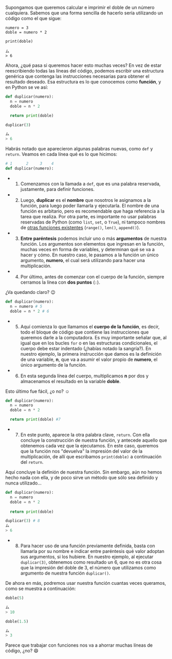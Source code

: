 Supongamos que queremos calcular e imprimir el doble de un número cualquiera. Sabemos que una forma sencilla de hacerlo sería utilizando un código como el que sigue:

```pyhton
numero = 3
doble = numero * 2

print(doble)

ム
> 6
```

Ahora, ¿qué pasa si queremos hacer esto muchas veces? En vez de estar reescribiendo todas las líneas del código, podemos escribir una estructura genérica que contenga las instrucciones necesarias para obtener el resultado deseado. Esa estructura es lo que conocemos como **función**, y en Python se ve así:

```python
def duplicar(numero):
  n = numero
  doble = n * 2

  return print(doble)

duplicar(3)

ム
> 6
```

Habrás notado que aparecieron algunas palabras nuevas, como `def` y `return`. Veamos en cada línea qué es lo que hicimos:

```python
# 1      2     3    4
def duplicar(numero):
```

  * 1. Comenzamos con la llamada a `def`, que es una palabra reservada, justamente, para definir funciones.
  * 2. Luego, **duplicar** es el **nombre** que nosotros le asignamos a la función, para luego poder llamarla y ejecutarla. El nombre de una función es arbitario, pero es recomendable que haga referencia a la tarea que realiza. Por otra parte, es importante no usar palabras reservadas de Python (como `list`, `set`, o `True`), ni tampoco nombres de [otras funciones existentes](https://docs.python.org/3/library/functions.html#func-range) (`range()`, `len()`, `append()`).
  * 3. **Entre paréntesis** podemos incluir uno o más **argumentos** de nuestra función. Los argumentos son elementos que ingresan en la función, muchas veces en forma de variables, y determinan qué se va a hacer y cómo. En nuestro caso, le pasamos a la función un único argumento, **numero**, el cual será utilizando para hacer una multiplicación.
  * 4. Por último, antes de comenzar con el cuerpo de la función, siempre cerramos la línea con **dos puntos** (`:`). 

¿Va quedando claro? :wink:

```python
def duplicar(numero):
  n = numero # 5
  doble = n * 2 # 6
```
  * 5. Aquí comienza lo que llamamos el **cuerpo de la función**, es decir, todo el bloque de código que contiene las instrucciones que queremos darle a la computadora. Es muy importante señalar que, al igual que en los bucles `for` o en las estructuras condicionales, el cuerpo debe estar indentado (¿habías notado la sangría?). En nuestro ejemplo, la primera instrucción que damos es la definición de una variable, **n**, que va a asumir el valor propio de **numero**, el único argumento de la función.
  * 6. En esta segunda línea del cuerpo, multiplicamos **n** por dos y almacenamos el resultado en la variable **doble**.

Esto último fue fácil, ¿o no? :relaxed:

```python
def duplicar(numero):
  n = numero
  doble = n * 2

  return print(doble) #7
```
  * 7. En este punto, aparece la otra palabra clave, `return`. Con ella concluye la construcción de nuestra función, y antecede aquello que obtenemos cada vez que la ejecutamos.  En este caso, queremos que la función nos "devuelva" la impresión del valor de la multiplicación, de allí que escribamos `print(doble)` a continuación del `return`.

Aquí concluye la definión de nuestra función. Sin embargo, aún no hemos hecho nada con ella, y de poco sirve un método que sólo sea definido y nunca utilizado...

```python
def duplicar(numero):
  n = numero
  doble = n * 2
  
  return print(doble)

duplicar(3) # 8
ム
> 6
```

  * 8. Para hacer uso de una función previamente definida, basta con llamarla por su nombre e indicar entre paréntesis qué valor adoptan sus argumentos, si los hubiere. En nuestro ejemplo, al ejecutar `duplicar(3)`, obtenemos como resultado un 6, que no es otra cosa que la impresión del doble de 3, el número que utilizamos como argumento de nuestra función `duplicar()`.

De ahora en más, podremos usar nuestra función cuantas veces queramos, como se muestra a continuación:

```python
doble(5)

ム
> 10

doble(1.5)

ム
> 3
```

Parece que trabajar con funciones nos va a ahorrar muchas líneas de código, ¿no? :smile:

